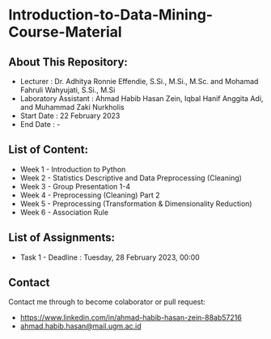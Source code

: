 # Introduction-to-Data-Mining-Course-Material

## About This Repository:
- Lecturer            : Dr. Adhitya Ronnie Effendie, S.Si., M.Si., M.Sc. and Mohamad Fahruli Wahyujati, S.Si., M.Si
- Laboratory Assistant : Ahmad Habib Hasan Zein, Iqbal Hanif Anggita Adi, and Muhammad Zaki Nurkholis
- Start Date          : 22 February 2023
- End Date            : -

## List of Content:
- Week 1 - Introduction to Python
- Week 2 - Statistics Descriptive and Data Preprocessing (Cleaning)
- Week 3 - Group Presentation 1-4
- Week 4 - Preprocessing (Cleaning) Part 2
- Week 5 - Preprocessing (Transformation & Dimensionality Reduction)
- Week 6 - Association Rule

## List of Assignments:
- Task 1 - Deadline :  Tuesday, 28 February 2023, 00:00

## Contact
Contact me through to become colaborator or pull request:
- https://www.linkedin.com/in/ahmad-habib-hasan-zein-88ab57216
- ahmad.habib.hasan@mail.ugm.ac.id
